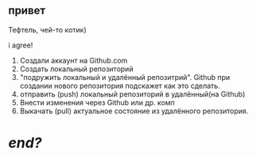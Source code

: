 ## привет

Тефтель, чей-то котик)

i agree!

1. Создали аккаунт на Github.com
2. Создать локальный репозиторий
3. "подружить локальный и удалённый репозитрий". Github при создании нового репозитория подскажет как это сделать.
4. отправить (push) локальный репозиторий в удалённый(на Github)
5. Внести изменения через Github или др. комп
6. Выкачать (pull) актуальное состояние из удалённого репозитория.
# **_end?_**